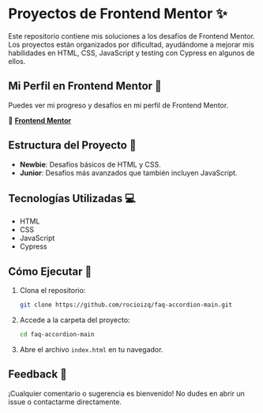 # Proyectos de Frontend Mentor ✨  

Este repositorio contiene mis soluciones a los desafíos de Frontend Mentor. Los proyectos están organizados por dificultad, ayudándome a mejorar mis habilidades en HTML, CSS, JavaScript y testing con Cypress en algunos de ellos. 

## Mi Perfil en Frontend Mentor 🔗  
Puedes ver mi progreso y desafíos en mi perfil de Frontend Mentor.  

🔗 **[Frontend Mentor](https://www.frontendmentor.io/profile/rocioizq)**  

## Estructura del Proyecto 📂  

- **Newbie**: Desafíos básicos de HTML y CSS.  
- **Junior**: Desafíos más avanzados que también incluyen JavaScript.  

## Tecnologías Utilizadas 💻  

- HTML  
- CSS  
- JavaScript
- Cypress

## Cómo Ejecutar 🚀  

1. Clona el repositorio:  
    ```bash
    git clone https://github.com/rocioizq/faq-accordion-main.git
    ```  
2. Accede a la carpeta del proyecto:  
    ```bash
    cd faq-accordion-main
    ```  
3. Abre el archivo `index.html` en tu navegador.  

## Feedback 💬  
¡Cualquier comentario o sugerencia es bienvenido! No dudes en abrir un issue o contactarme directamente.  

